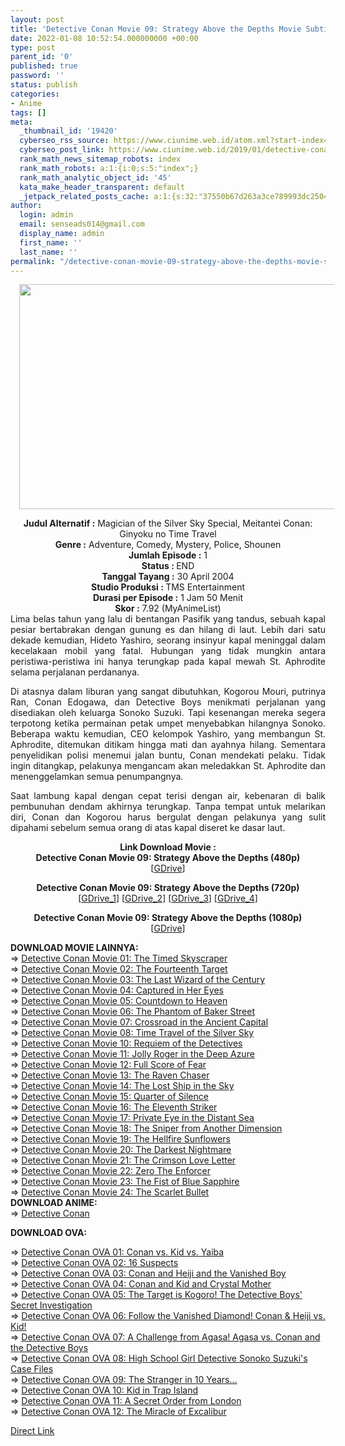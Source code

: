 ```yaml
---
layout: post
title: 'Detective Conan Movie 09: Strategy Above the Depths Movie Subtitle Indonesia'
date: 2022-01-08 10:52:54.000000000 +00:00
type: post
parent_id: '0'
published: true
password: ''
status: publish
categories:
- Anime
tags: []
meta:
  _thumbnail_id: '19420'
  cyberseo_rss_source: https://www.ciunime.web.id/atom.xml?start-index=2251&max-results=150
  cyberseo_post_link: https://www.ciunime.web.id/2019/01/detective-conan-movie-09-strategy-above.html
  rank_math_news_sitemap_robots: index
  rank_math_robots: a:1:{i:0;s:5:"index";}
  rank_math_analytic_object_id: '45'
  kata_make_header_transparent: default
  _jetpack_related_posts_cache: a:1:{s:32:"37550b67d263a3ce789993dc25046c5f";a:2:{s:7:"expires";i:1650045274;s:7:"payload";a:0:{}}}
author:
  login: admin
  email: senseads014@gmail.com
  display_name: admin
  first_name: ''
  last_name: ''
permalink: "/detective-conan-movie-09-strategy-above-the-depths-movie-subtitle-indonesia/"
---
```

<div class="separator" style="clear: both; text-align: center;"><a href="https://1.bp.blogspot.com/-LqmP2XkExsA/XEjE380UQBI/AAAAAAAAIIM/A1JACDBCQnsvZCNr6YZhDR_mtn19FlWrQCPcBGAYYCw/s1600/Detective%2BConan%2BMovie%2B09%2B-%2BStrategy%2BAbove%2Bthe%2BDepths.jpg" style="margin-left: 1em; margin-right: 1em;"><img border="0" data-original-height="720" data-original-width="1280" height="360" src="{{ site.baseurl }}/assets/2022/01/Detective%2BConan%2BMovie%2B09%2B-%2BStrategy%2BAbove%2Bthe%2BDepths.jpg" width="640" /></a></div>
<p>
<div style="text-align: center;"><b>Judul</b><b><b> Alternatif</b> :</b> Magician of the Silver Sky Special, Meitantei Conan: Ginyoku no Time Travel</div>
<div style="text-align: center;"><b><b>Genre :</b></b> Adventure, Comedy, Mystery, Police, Shounen</div>
<div style="text-align: center;"><b>Jumlah Episode :</b> 1<br /><b>Status :&nbsp;</b>END<br /><b>Tanggal Tayang :</b> 30 April 2004<br /><b>Studio Produksi : </b>TMS Entertainment<br /><b>Durasi per Episode :</b> 1 Jam 50 Menit</div>
<div style="text-align: center;"><b>Skor :</b> 7.92 (MyAnimeList)</div>
<div style="text-align: center;"></div>
<div style="text-align: justify;">Lima belas tahun yang lalu di bentangan Pasifik yang tandus, sebuah kapal pesiar bertabrakan dengan gunung es dan hilang di laut. Lebih dari satu dekade kemudian, Hideto Yashiro, seorang insinyur kapal meninggal dalam kecelakaan mobil yang fatal. Hubungan yang tidak mungkin antara peristiwa-peristiwa ini hanya terungkap pada kapal mewah St. Aphrodite selama perjalanan perdananya.</p>
<p>Di atasnya dalam liburan yang sangat dibutuhkan, Kogorou Mouri, putrinya Ran, Conan Edogawa, dan Detective Boys menikmati perjalanan yang disediakan oleh keluarga Sonoko Suzuki. Tapi kesenangan mereka segera terpotong ketika permainan petak umpet menyebabkan hilangnya Sonoko. Beberapa waktu kemudian, CEO kelompok Yashiro, yang membangun St. Aphrodite, ditemukan ditikam hingga mati dan ayahnya hilang. Sementara penyelidikan polisi menemui jalan buntu, Conan mendekati pelaku. Tidak ingin ditangkap, pelakunya mengancam akan meledakkan St. Aphrodite dan menenggelamkan semua penumpangnya.</p>
<p>Saat lambung kapal dengan cepat terisi dengan air, kebenaran di balik pembunuhan dendam akhirnya terungkap. Tanpa tempat untuk melarikan diri, Conan dan Kogorou harus bergulat dengan pelakunya yang sulit dipahami sebelum semua orang di atas kapal diseret ke dasar laut.</p></div>
<div style="text-align: justify;"></div>
<div style="text-align: justify;"></div>
<div style="text-align: center;"><b>Link Download Movie :</b></div>
<div style="text-align: center;"></div>
<div style="text-align: center;"><b>Detective Conan Movie 09: Strategy Above the Depths (480p)</b><br />[<a href="https://drive.google.com/uc?export=download&amp;id=1NHvGvyu-QqDhaFM152VL1mhdhRLs_A6e" target="_blank" rel="noopener">GDrive</a>]</p>
<p><b>Detective Conan Movie 09: Strategy Above the Depths (720p)</b><br />[<a href="https://drive.google.com/uc?id=1VBsglNTxjTRtxOACOsYIF-lSz-Qmkt0F" target="_blank" rel="noopener">GDrive_1</a>] [<a href="https://drive.google.com/uc?id=1VHPzd4R29KbZYa05TE0k-vR_A1iwdI6K" target="_blank" rel="noopener">GDrive_2</a>] [<a href="https://drive.google.com/uc?export=download&amp;id=1Th91bX81sroyLji79VAW2SleGvC0Bedh" target="_blank" rel="noopener">GDrive_3</a>] [<a href="https://drive.google.com/uc?id=1cxroXNeDYiBCENfS9pc8bT6ENAIJeQ6h" target="_blank" rel="noopener">GDrive_4</a>]</p>
<p><b>Detective Conan Movie 09: Strategy Above the Depths (1080p)</b><br />[<a href="https://drive.google.com/uc?id=1pulG-P0EfHMClB_Th3o1vykwHtsZe2UR" target="_blank" rel="noopener">GDrive</a>]
<div style="text-align: left;">
<div style="text-align: left;"></div>
<div style="text-align: left;"><b>DOWNLOAD MOVIE LAINNYA:</b></div>
<div style="text-align: left;"></div>
<div style="text-align: left;">=&gt;&nbsp;<a href="https://www.ciunime.web.id/2019/01/detective-conan-movie-01-timed.html" target="_blank" rel="noopener">Detective Conan Movie 01: The Timed Skyscraper</a></div>
<div style="text-align: left;">=&gt;&nbsp;<a href="https://www.ciunime.web.id/2019/01/detective-conan-movie-02-fourteenth.html" target="_blank" rel="noopener">Detective Conan Movie 02: The Fourteenth Target</a></div>
<div style="text-align: left;">=&gt;&nbsp;<a href="https://www.ciunime.web.id/2019/01/detective-conan-movie-03-last-wizard-of.html" target="_blank" rel="noopener">Detective Conan Movie 03: The Last Wizard of the Century</a></div>
<div style="text-align: left;">=&gt;&nbsp;<a href="https://www.ciunime.web.id/2019/01/detective-conan-movie-04-captured-in.html" target="_blank" rel="noopener">Detective Conan Movie 04: Captured in Her Eyes</a></div>
<div style="text-align: left;">=&gt;&nbsp;<a href="https://www.ciunime.web.id/2019/01/detective-conan-movie-05-countdown-to.html" target="_blank" rel="noopener">Detective Conan Movie 05: Countdown to Heaven</a></div>
<div style="text-align: left;">=&gt;&nbsp;<a href="https://www.ciunime.web.id/2019/01/detective-conan-movie-06-phantom-of.html" target="_blank" rel="noopener">Detective Conan Movie 06: The Phantom of Baker Street</a></div>
<div style="text-align: left;">=&gt;&nbsp;<a href="https://www.ciunime.web.id/2019/01/detective-conan-movie-07-crossroad-in.html" target="_blank" rel="noopener">Detective Conan Movie 07: Crossroad in the Ancient Capital</a></div>
<div style="text-align: left;">=&gt;&nbsp;<a href="https://www.ciunime.web.id/2019/01/detective-conan-movie-08-time-travel-of.html" target="_blank" rel="noopener">Detective Conan Movie 08: Time Travel of the Silver Sky</a></div>
<div style="text-align: left;">=&gt;&nbsp;<a href="https://www.ciunime.web.id/2019/01/detective-conan-movie-10-requiem-of.html" target="_blank" rel="noopener">Detective Conan Movie 10: Requiem of the Detectives</a></div>
<div style="text-align: left;">=&gt;&nbsp;<a href="https://www.ciunime.web.id/2019/01/detective-conan-movie-11-jolly-roger-in.html" target="_blank" rel="noopener">Detective Conan Movie 11: Jolly Roger in the Deep Azure</a></div>
<div style="text-align: left;">=&gt;&nbsp;<a href="https://www.ciunime.web.id/2019/01/detective-conan-movie-12-full-score-of.html" target="_blank" rel="noopener">Detective Conan Movie 12: Full Score of Fear</a></div>
<div style="text-align: left;">=&gt;&nbsp;<a href="https://www.ciunime.web.id/2019/01/detective-conan-movie-13-raven-chaser.html" target="_blank" rel="noopener">Detective Conan Movie 13: The Raven Chaser</a></div>
<div style="text-align: left;">=&gt;&nbsp;<a href="https://www.ciunime.web.id/2019/01/detective-conan-movie-14-lost-ship-in.html" target="_blank" rel="noopener">Detective Conan Movie 14: The Lost Ship in the Sky</a></div>
<div style="text-align: left;">=&gt;&nbsp;<a href="https://www.ciunime.web.id/2019/01/detective-conan-movie-15-quarter-of.html" target="_blank" rel="noopener">Detective Conan Movie 15: Quarter of Silence</a></div>
<div style="text-align: left;">=&gt;&nbsp;<a href="https://www.ciunime.web.id/2019/01/detective-conan-movie-16-eleventh.html" target="_blank" rel="noopener">Detective Conan Movie 16: The Eleventh Striker</a></div>
<div style="text-align: left;">=&gt;&nbsp;<a href="https://www.ciunime.web.id/2019/01/detective-conan-movie-17-private-eye-in.html" target="_blank" rel="noopener">Detective Conan Movie 17: Private Eye in the Distant Sea</a></div>
<div style="text-align: left;">=&gt;&nbsp;<a href="https://www.ciunime.web.id/2019/01/detective-conan-movie-18-sniper-from.html" target="_blank" rel="noopener">Detective Conan Movie 18: The Sniper from Another Dimension</a></div>
<div style="text-align: left;">=&gt;&nbsp;<a href="https://www.ciunime.web.id/2019/01/detective-conan-movie-19-hellfire.html" target="_blank" rel="noopener">Detective Conan Movie 19: The Hellfire Sunflowers</a></div>
<div style="text-align: left;">=&gt;&nbsp;<a href="https://www.ciunime.web.id/2019/01/detective-conan-movie-20-darkest.html" target="_blank" rel="noopener">Detective Conan Movie 20: The Darkest Nightmare</a></div>
<div style="text-align: left;">=&gt;&nbsp;<a href="https://www.ciunime.web.id/2019/01/detective-conan-movie-21-crimson-love.html" target="_blank" rel="noopener">Detective Conan Movie 21: The Crimson Love Letter</a></div>
<div style="text-align: left;">=&gt;&nbsp;<a href="https://www.ciunime.web.id/2019/01/detective-conan-movie-22-zero-enforcer.html" target="_blank" rel="noopener">Detective Conan Movie 22: Zero The Enforcer</a></div>
<div style="text-align: left;">=&gt;&nbsp;<a href="https://www.ciunime.web.id/2019/10/detective-conan-movie-23-fist-of-blue.html" target="_blank" rel="noopener">Detective Conan Movie 23: The Fist of Blue Sapphire</a></div>
<div style="text-align: left;">=&gt;&nbsp;<a href="https://www.ciunime.web.id/2022/01/detective-conan-movie-24-scarlet-bullet.html" target="_blank" rel="noopener">Detective Conan Movie 24: The Scarlet Bullet</a></div>
<div style="text-align: left;">
<div style="text-align: left;"><b>DOWNLOAD ANIME:</b></div>
<div style="text-align: left;">=&gt;&nbsp;<a href="https://www.ciunime.web.id/2019/10/detective-conan-batch-subtitle-indonesia.html" target="_blank" rel="noopener">Detective Conan</a></p>
</div>
<p><b>DOWNLOAD OVA:</b></p>
<p>=&gt;&nbsp;<a href="https://www.ciunime.web.id/2019/08/detective-conan-ova-01-conan-vs-kid-vs.html" target="_blank" rel="noopener">Detective Conan OVA 01: Conan vs. Kid vs. Yaiba</a><br />=&gt;&nbsp;<a href="https://www.ciunime.web.id/2019/10/detective-conan-ova-02-16-suspects-ova.html" target="_blank" rel="noopener">Detective Conan OVA 02: 16 Suspects</a><br />=&gt;&nbsp;<a href="https://www.ciunime.web.id/2019/10/detective-conan-ova-03-conan-and-heiji.html" target="_blank" rel="noopener">Detective Conan OVA 03: Conan and Heiji and the Vanished Boy</a><br />=&gt;&nbsp;<a href="https://www.ciunime.web.id/2019/10/detective-conan-ova-04-conan-and-kid.html" target="_blank" rel="noopener">Detective Conan OVA 04: Conan and Kid and Crystal Mother</a><br />=&gt;&nbsp;<a href="https://www.ciunime.web.id/2019/10/detective-conan-ova-05-target-is-kogoro.html" target="_blank" rel="noopener">Detective Conan OVA 05: The Target is Kogoro! The Detective Boys' Secret Investigation</a><br />=&gt;&nbsp;<a href="https://www.ciunime.web.id/2019/10/detective-conan-ova-06-follow-vanished.html" target="_blank" rel="noopener">Detective Conan OVA 06: Follow the Vanished Diamond! Conan &amp; Heiji vs. Kid!</a><br />=&gt;&nbsp;<a href="https://www.ciunime.web.id/2019/10/detective-conan-ova-07-challenge-from.html" target="_blank" rel="noopener">Detective Conan OVA 07: A Challenge from Agasa! Agasa vs. Conan and the Detective Boys</a><br />=&gt;&nbsp;<a href="https://www.ciunime.web.id/2019/10/detective-conan-ova-08-high-school-girl.html" target="_blank" rel="noopener">Detective Conan OVA 08: High School Girl Detective Sonoko Suzuki's Case Files</a><br />=&gt;&nbsp;<a href="https://www.ciunime.web.id/2019/10/detective-conan-ova-09-stranger-in-10.html" target="_blank" rel="noopener">Detective Conan OVA 09: The Stranger in 10 Years...</a><br />=&gt;&nbsp;<a href="https://www.ciunime.web.id/2019/10/detective-conan-ova-10-kid-in-trap.html" target="_blank" rel="noopener">Detective Conan OVA 10: Kid in Trap Island</a><br />=&gt;&nbsp;<a href="https://www.ciunime.web.id/2019/10/detective-conan-ova-11-secret-order.html" target="_blank" rel="noopener">Detective Conan OVA 11: A Secret Order from London</a><br />=&gt;&nbsp;<a href="https://www.ciunime.web.id/2019/10/detective-conan-ova-12-miracle-of.html" target="_blank" rel="noopener">Detective Conan OVA 12: The Miracle of Excalibur</a></p>
</div>
</div>
</div>
<link rel="stylesheet" href="https://cdnjs.cloudflare.com/ajax/libs/font-awesome/4.7.0/css/font-awesome.min.css" />
<div class="divbtn"> <a href="https://handymansurrender.com/fihup8buzv?key=94550f7ce39444073321dde3b8782f97" class="btn"><i class="fa fa-download"></i> Direct Link</a> </div>
